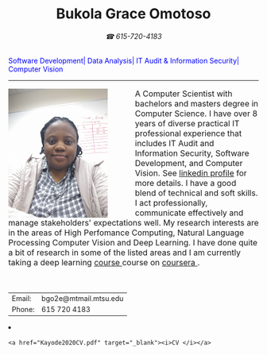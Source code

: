 
<h1 style = "text-align:center">Bukola Grace Omotoso</h1>
<h6  style = "text-align:center"> &#9742; 615-720-4183</h6>
<div class="info2">
<span style="color:blue;font-weight:normal; text-align:center">Software Development| Data Analysis| IT Audit & Information Security| Computer Vision</span>
</div>

<hr/>

<div id="container">

<img src="grace_photo.jpg" alt="Picture of Grace Omotoso" width="200" height="260" align="left" style="margin-top: 0px; margin-right: 55px; margin-bottom: 0px; margin-left: 0px;">

<p style="font-size: 16px;">
A Computer Scientist with bachelors and masters degree in Computer Science.  I have over 8 years of diverse practical IT professional experience that includes IT Audit and Information Security, Software Development, and Computer Vision. See <a href="https://www.linkedin.com/in/bukola-grace-omotoso-18003345/
 " target="_blank">linkedin profile</a> for more details. I have a good blend of technical and soft skills. I act professionally, communicate effectively and manage stakeholders' expectations well. My research interests are in the areas of High Perfomance Computing, Natural Language Processing Computer Vision and Deep Learning. 
I have done quite a bit of research in some of the listed areas and I am currently taking a deep learning <a href="https://www.coursera.org/specializations/deep-learning
" target="_blank">course </a>course on  <a href="https://www.coursera.org
" target="_blank">coursera </a>.
 
</p>
<br clear="left">
<p style="font-size: 18px;">


</p>

<div class="info">

</div>

<table>

<tbody><tr>
<td class="ciname">Email: </td>
<td class="cidata">
bgo2e@mtmail.mtsu.edu
</td>
</tr>


<tr>
<td class="ciname">Phone: </td>
<td class="cidata">615 720 4183</td>
</tr>

</tbody></table>

<li>

    <a href="Kayode2020CV.pdf" target="_blank"><i>CV </i></a>

</li><table class="vita">
<tbody><tr valign="top">

</tr></tbody></table>

<p></p>

</div>


